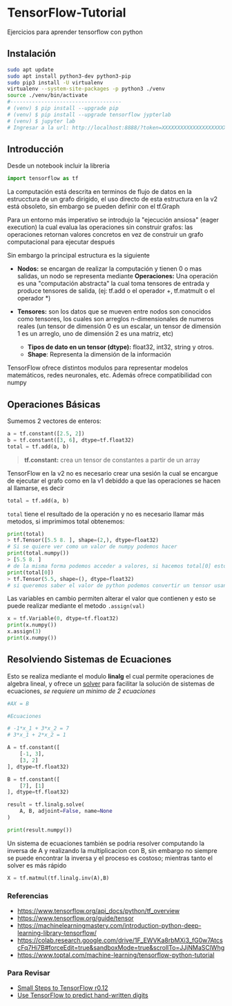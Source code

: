 # TensorFlow-Tutorial
Ejercicios para aprender tensorflow con python

## Instalación

```bash
sudo apt update
sudo apt install python3-dev python3-pip
sudo pip3 install -U virtualenv
virtualenv --system-site-packages -p python3 ./venv
source ./venv/bin/activate
#------------------------------------
# (venv) $ pip install --upgrade pip
# (venv) $ pip install --upgrade tensorflow jypterlab
# (venv) $ jupyter lab
# Ingresar a la url: http://localhost:8888/?token=XXXXXXXXXXXXXXXXXXXXX
```

## Introducción

Desde un notebook incluir la libreria

```python
import tensorflow as tf
```

La computación está descrita en terminos de flujo de datos en la estrucctura de un grafo dirigido, el uso directo de esta estructura en la v2 está obsoleto, sin embargo se pueden definir con el tf.Graph

Para un entorno más imperativo se introdujo la "ejecución ansiosa" (eager execution) la cual evalua las operaciones sin construir grafos: las operaciones retornan valores concretos en vez de construir un grafo computacional para ejecutar después

Sin embargo la principal estructura es la siguiente

- **Nodos:** se encargan de realizar la computación y tienen 0 o mas salidas, un nodo se representa mediante **Operaciones:** Una operación es una "computación abstracta" la cual toma tensores de entrada y produce tensores de salida, (ej: tf.add o el operador +, tf.matmult o el operador *)

- **Tensores:** son los datos que se mueven entre nodos son conocidos como tensores, los cuales son arreglos n-dimensionales de numeros reales (un tensor de dimensión 0 es un escalar, un tensor de dimensión 1 es un arreglo, uno de dimensión 2 es una matriz, etc)
   - **Tipos de dato en un tensor (dtype):** float32, int32, string y otros.
   - **Shape**: Representa la dimensión de la información  

TensorFlow ofrece distintos modulos para representar modelos matemáticos, redes neuronales, etc. Además ofrece compatibilidad con numpy

## Operaciones Básicas

Sumemos 2 vectores de enteros:

```python
a = tf.constant([2.5, 2])
b = tf.constant([3, 6], dtype=tf.float32)
total = tf.add(a, b)
```

> **tf.constant:** crea un tensor de constantes a partir de un array

TensorFlow en la v2 no es necesario crear una sesión la cual se encargue de ejecutar el grafo como en la v1 debiddo a que las operaciones se hacen al llamarse, es decir

```python
total = tf.add(a, b)
```
`total` tiene el resultado de la operación y no es necesario llamar más metodos, si imprimimos total obtenemos:

```python
print(total)
> tf.Tensor([5.5 8. ], shape=(2,), dtype=float32)
# Si se quiere ver como un valor de numpy podemos hacer
print(total.numpy())
> [5.5 8. ]
# de la misma forma podemos acceder a valores, si hacemos total[0] esto nos da
print(total[0])
> tf.Tensor(5.5, shape=(), dtype=float32)
# si queremos saber el valor de python podemos convertir un tensor usando int,list,etc
```

Las variables en cambio permiten alterar el valor que contienen y esto se puede realizar mediante el metodo `.assign(val)`

```python
x = tf.Variable(0, dtype=tf.float32)
print(x.numpy())
x.assign(3)
print(x.numpy())
```

## Resolviendo Sistemas de Ecuaciones

Esto se realiza mediante el modulo **linalg** el cual permite operaciones de algebra lineal, y ofrece un [solver](https://www.tensorflow.org/api_docs/python/tf/linalg/solve) para facilitar la solución de sistemas de ecuaciones, *se requiere un minimo de 2 ecuaciones*

```python
#AX = B

#Ecuaciones

# -1*x_1 + 3*x_2 = 7
# 3*x_1 + 2*x_2 = 1

A = tf.constant([
    [-1, 3],
    [3, 2]
], dtype=tf.float32)

B = tf.constant([
    [7], [1]
], dtype=tf.float32)

result = tf.linalg.solve(
    A, B, adjoint=False, name=None
)

print(result.numpy())

```

Un sistema de ecuaciones también se podria resolver computando la inversa de A y realizando la multiplicacion con B, sin embargo no siempre se puede encontrar la inversa y el proceso es costoso; mientras tanto el solver es más rápido

```python
X = tf.matmul(tf.linalg.inv(A),B)
```

### Referencias

- https://www.tensorflow.org/api_docs/python/tf_overview
- https://www.tensorflow.org/guide/tensor
- https://machinelearningmastery.com/introduction-python-deep-learning-library-tensorflow/
- https://colab.research.google.com/drive/1F_EWVKa8rbMXi3_fG0w7AtcscFq7Hi7B#forceEdit=true&sandboxMode=true&scrollTo=JJjNMaSClWhg
- https://www.toptal.com/machine-learning/tensorflow-python-tutorial


### Para Revisar
- [Small Steps to TensorFlow r0.12](https://dataplatform.cloud.ibm.com/exchange/public/entry/view/0cdd9df0783b706f0c4b7e5a3a613803)
- [Use TensorFlow to predict hand-written digits](https://dataplatform.cloud.ibm.com/exchange/public/entry/view/b5eac6e919cd6fbcc5824de04a00ec65)